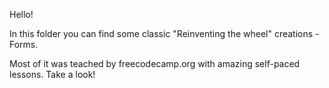 Hello!

In this folder you can find some classic "Reinventing the wheel" creations - Forms.

Most of it was teached by freecodecamp.org with amazing self-paced lessons. Take a look!
